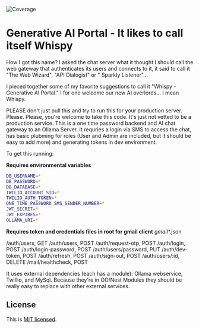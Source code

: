 ![Coverage](https://raw.githubusercontent.com/wiki/snlacks/generative-ai-portal/coverage.svg)

# Generative AI Portal - It likes to call itself Whispy

How I got this name? I asked the chat server what it thought I should call the web gateway that authenticates its users and connects to it, it said to call it "The Web Wizard", "API Dialogist" or " Sparkly Listener"...

I pieced together some of my favorite suggestions to call it "Whispy - Generative AI Portal." I for one welcome our new AI overlords... I mean Whispy.

PLEASE don't just pull this and try to run this for your production server. Please. Please, you're welcome to take this code. It's just not vetted to be a production service. This is a one time password backend and AI chat gateway to an Ollama Server. It requries a login via SMS to access the chat, has basic plubming for roles (User and Admin are included, but it should be easy to add more) and generating tokens in dev environment.

To get this running:

**Requires environmental variables**

```bash
DB_USERNAME=*
DB_PASSWORD=*
DB_DATABASE=*
TWILIO_ACCOUNT_SID=*
TWILIO_AUTH_TOKEN=*
ONE_TIME_PASSWORD_SMS_SENDER_NUMBER=*
JWT_SECRET=*
JWT_EXPIRES=*
OLLAMA_URI=*
```

**Requires token and credentials files in root for gmail client**
_gmail_\*.json

/auth/users, GET
/auth/users, POST
/auth/request-otp, POST
/auth/login, POST
/auth/login-password, POST
/auth/users/password, PUT
/auth/dev-token, POST
/auth/refresh, POST
/auth/sign-out, POST
/auth/users/:id, DELETE
/mail/healthcheck, POST

It uses external dependencies (each has a module): Ollama webservice, Twillio, and MySql. Because they're in OO/Nest Modules they should be really easy to replace with other external services.

## License

This is [MIT licensed](LICENSE).
